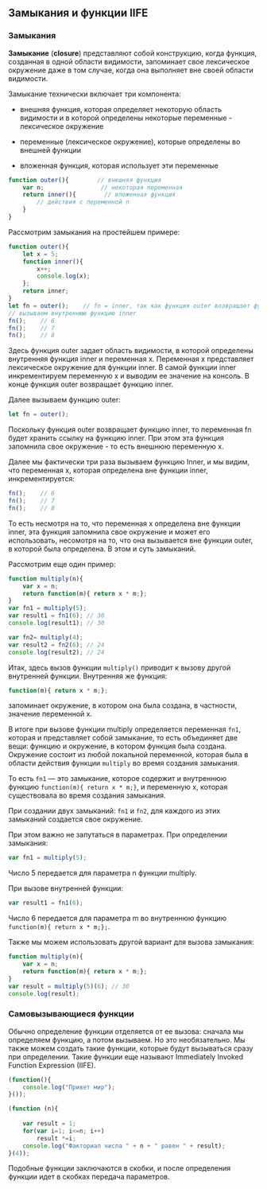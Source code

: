 ## Замыкания и функции IIFE

### Замыкания

**Замыкание** (**closure**) представляют собой конструкцию, когда функция, 
созданная в одной области видимости, запоминает свое лексическое окружение даже в том случае, когда она выполняет вне своей области видимости.

Замыкание технически включает три компонента:

- внешняя функция, которая определяет некоторую область видимости и в которой определены некоторые переменные - лексическое 
окружение

- переменные (лексическое окружение), которые определены во внешней функции

- вложенная функция, которая использует эти переменные

```js
function outer(){        // внешняя функция
    var n;                // некоторая переменная
    return inner(){        // вложенная функция
        // действия с переменной n
    }
}
```

Рассмотрим замыкания на простейшем примере:

```js
function outer(){
    let x = 5;
    function inner(){
        x++;
        console.log(x);
    };
    return inner;
}
let fn = outer();    // fn = inner, так как функция outer возвращает функцию inner
// вызываем внутреннюю функцию inner
fn();    // 6
fn();    // 7
fn();    // 8
```

Здесь функция outer задает область видимости, в которой определены внутренняя функция inner и переменная x. Переменная x представляет 
лексическое окружение для функции inner. В самой функции inner инкрементируем переменную x и выводим ее значение на консоль. 
В конце функция outer возвращает функцию inner.

Далее вызываем функцию outer:

```js
let fn = outer();
```

Поскольку функция outer возвращает функцию inner, то переменная fn будет хранить ссылку на функцию inner. При этом эта функция 
запомнила свое окружение - то есть внешнюю переменную x.

Далее мы фактически три раза вызываем функцию Inner, и мы видим, что переменная x, которая определена вне функции inner, инкрементируется:

```js
fn();    // 6
fn();    // 7
fn();    // 8
```

То есть несмотря на то, что переменная x определена вне функции inner, эта функция запомнила свое окружение и может его использовать, несомотря на то, что 
она вызывается вне функции outer, в которой была определена. В этом и суть замыканий.

Рассмотрим еще один пример:

```js
function multiply(n){
    var x = n;
    return function(m){ return x * m;};
}
var fn1 = multiply(5);
var result1 = fn1(6); // 30
console.log(result1); // 30

var fn2= multiply(4);
var result2 = fn2(6); // 24
console.log(result2); // 24
```

Итак, здесь вызов функции `multiply()` приводит к вызову другой внутренней функции. Внутренняя же функция:

```js
function(m){ return x * m;};
```

запоминает окружение, в котором она была создана, в частности, значение переменной x.

В итоге при вызове функции multiply определяется переменная `fn1`, которая и представляет собой замыкание, то есть 
объединяет две вещи: функцию и окружение, в котором функция была создана. Окружение состоит из любой локальной переменной, которая была в области действия 
функции `multiply` во время создания замыкания.

То есть `fn1` — это замыкание, которое содержит и внутреннюю функцию 
`function(m){ return x * m;}`, и переменную x, которая существовала во время создания замыкания.

При создании двух замыканий: `fn1` и `fn2`, для каждого из этих замыканий создается свое окружение.

При этом важно не запутаться в параметрах. При определении замыкания:

```js
var fn1 = multiply(5);
```

Число 5 передается для параметра n функции multiply.

При вызове внутренней функции:

```js
var result1 = fn1(6);
```

Число 6 передается для параметра m во внутреннюю функцию `function(m){ return x * m;};`.

Также мы можем использовать другой вариант для вызова замыкания:

```js
function multiply(n){
    var x = n;
    return function(m){ return x * m;};
}
var result = multiply(5)(6); // 30
console.log(result);
```

### Самовызывающиеся функции

Обычно определение функции отделяется от ее вызова: сначала мы определяем функцию, а потом вызываем. Но это необязательно. Мы также можем 
создать такие функции, которые будут вызываться сразу при определении. Такие функции еще называют Immediately Invoked Function Expression (IIFE).

```js
(function(){
    console.log("Привет мир");
}());

(function (n){
    
    var result = 1;
    for(var i=1; i<=n; i++)
        result *=i;
    console.log("Факториал числа " + n + " равен " + result);
}(4));
```

Подобные функции заключаются в скобки, и после определения функции идет в скобках передача параметров.


